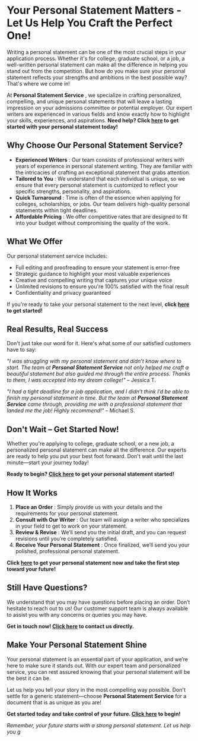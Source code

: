# Your Personal Statement Matters - Let Us Help You Craft the Perfect One!

Writing a personal statement can be one of the most crucial steps in your application process. Whether it's for college, graduate school, or a job, a well-written personal statement can make all the difference in helping you stand out from the competition. But how do you make sure your personal statement reflects your strengths and ambitions in the best possible way? That's where we come in!

At **Personal Statement Service** , we specialize in crafting personalized, compelling, and unique personal statements that will leave a lasting impression on your admissions committee or potential employer. Our expert writers are experienced in various fields and know exactly how to highlight your skills, experiences, and aspirations. **Need help? Click [here](https://tinyurl.com/topessay?keyword=personal+statement+service) to get started with your personal statement today!**

## Why Choose Our Personal Statement Service?

- **Experienced Writers** : Our team consists of professional writers with years of experience in personal statement writing. They are familiar with the intricacies of crafting an exceptional statement that grabs attention.
- **Tailored to You** : We understand that each individual is unique, so we ensure that every personal statement is customized to reflect your specific strengths, personality, and aspirations.
- **Quick Turnaround** : Time is often of the essence when applying for colleges, scholarships, or jobs. Our team delivers high-quality personal statements within tight deadlines.
- **Affordable Pricing** : We offer competitive rates that are designed to fit into your budget without compromising the quality of the work.

## What We Offer

Our personal statement service includes:

- Full editing and proofreading to ensure your statement is error-free
- Strategic guidance to highlight your most valuable experiences
- Creative and compelling writing that captures your unique voice
- Unlimited revisions to ensure you're 100% satisfied with the final result
- Confidentiality and privacy guaranteed

If you're ready to take your personal statement to the next level, **click [here](https://tinyurl.com/topessay?keyword=personal+statement+service) to get started!**

## Real Results, Real Success

Don't just take our word for it. Here's what some of our satisfied customers have to say:

_"I was struggling with my personal statement and didn’t know where to start. The team at **Personal Statement Service** not only helped me craft a beautiful statement but also guided me through the entire process. Thanks to them, I was accepted into my dream college!"_ – Jessica T.

_"I had a tight deadline for a job application, and I didn’t think I’d be able to finish my personal statement in time. But the team at **Personal Statement Service** came through, providing me with a professional statement that landed me the job! Highly recommend!"_ – Michael S.

## Don't Wait – Get Started Now!

Whether you're applying to college, graduate school, or a new job, a personalized personal statement can make all the difference. Our experts are ready to help you put your best foot forward. Don't wait until the last minute—start your journey today!

**Ready to begin? [Click here](https://tinyurl.com/topessay?keyword=personal+statement+service) to get your personal statement started!**

## How It Works

1. **Place an Order** : Simply provide us with your details and the requirements for your personal statement.
2. **Consult with Our Writer** : Our team will assign a writer who specializes in your field to get to work on your statement.
3. **Review & Revise** : We’ll send you the initial draft, and you can request revisions until you’re completely satisfied.
4. **Receive Your Personal Statement** : Once finalized, we’ll send you your polished, professional personal statement.

**Click [here](https://tinyurl.com/topessay?keyword=personal+statement+service) to get your personal statement now and take the first step toward your future!**

## Still Have Questions?

We understand that you may have questions before placing an order. Don’t hesitate to reach out to us! Our customer support team is always available to assist you with any concerns or queries you may have.

**Get in touch now! [Click here](https://tinyurl.com/topessay?keyword=personal+statement+service) to contact us directly.**

## Make Your Personal Statement Shine

Your personal statement is an essential part of your application, and we’re here to make sure it stands out. With our expert team and personalized service, you can rest assured knowing that your personal statement will be the best it can be.

Let us help you tell your story in the most compelling way possible. Don't settle for a generic statement—choose **Personal Statement Service** for a document that is as unique as you are!

**Get started today and take control of your future. [Click here](https://tinyurl.com/topessay?keyword=personal+statement+service) to begin!**

_Remember, your future starts with a strong personal statement. Let us help you g_

